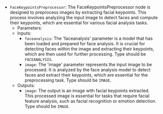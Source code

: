 - `FaceKeypointsPreprocessor`: The FaceKeypointsPreprocessor node is designed to preprocess images by extracting facial keypoints. This process involves analyzing the input image to detect faces and compute their keypoints, which are essential for various facial analysis tasks.
    - Parameters:
    - Inputs:
        - `faceanalysis`: The 'faceanalysis' parameter is a model that has been loaded and prepared for face analysis. It is crucial for detecting faces within the image and extracting their keypoints, which are then used for further processing. Type should be `FACEANALYSIS`.
        - `image`: The 'image' parameter represents the input image to be processed. It is analyzed by the face analysis model to detect faces and extract their keypoints, which are essential for the preprocessing task. Type should be `IMAGE`.
    - Outputs:
        - `image`: The output is an image with facial keypoints extracted. This processed image is essential for tasks that require facial feature analysis, such as facial recognition or emotion detection. Type should be `IMAGE`.

